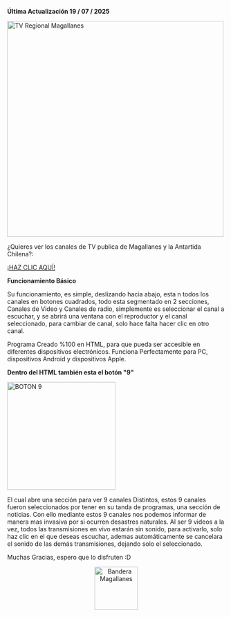 <b>Última Actualización 19 / 07 / 2025</b>


<p align="Left">
  <img src="https://c4pit4nvodk4.github.io/TvRegionalMagallanes/MENU/PORTADA.png" alt="TV Regional Magallanes" width="500"/>
</p>

¿Quieres ver los canales de TV publica de Magallanes y la Antartida Chilena?:

<a href="https://c4pit4nvodk4.github.io/TvRegionalMagallanes/" target="_blank">¡HAZ CLIC AQUÍ!</a>

<b>Funcionamiento Básico</b>

Su funcionamiento, es simple, deslizando hacia abajo, esta n todos los canales en botones cuadrados, todo esta segmentado en 2 secciones, Canales de Video y Canales de radio,
simplemente es seleccionar el canal a escuchar, y se abrirá una ventana con el reproductor y el canal seleccionado, para cambiar de canal, solo hace falta hacer clic en otro canal.

Programa Creado %100 en HTML, para que pueda ser accesible en diferentes dispositivos electrónicos.
Funciona Perfectamente para PC, dispositivos Android y dispositivos Apple.

<b>Dentro del HTML también esta el botón "9"</b>

<p align="Left">
  <img src="[https://c4pit4nvodk4.github.io/TvRegionalMagallanes/MENU/PORTADA.png](https://c4pit4nvodk4.github.io/TvRegionalMagallanes/LOGOS/9.png)" alt="BOTON 9" width="250"/>
</p>

El cual abre una sección para ver 9 canales Distintos, estos 9 canales fueron seleccionados por tener en su tanda de programas, una sección de noticias.
Con ello mediante estos 9 canales nos podemos informar de manera mas invasiva por si ocurren desastres naturales.
Al ser 9 videos a la vez, todos las transmisiones en vivo estarán sin sonido, para activarlo, solo haz clic en el que deseas escuchar, ademas automáticamente
se cancelara el sonido de las demás transmisiones, dejando solo el seleccionado.

Muchas Gracias, espero que lo disfruten :D

<p align="Center">
  <img src="https://upload.wikimedia.org/wikipedia/commons/8/89/Flag_of_Magallanes_y_la_Ant%C3%A1rtica_Chilena%2C_Chile.svg" alt="Bandera Magallanes" width="100"/>
</p>
